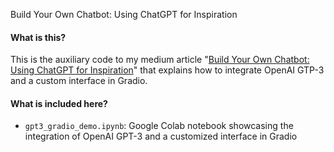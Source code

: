 Build Your Own Chatbot: Using ChatGPT for Inspiration

#### **What is this?**
This is the auxiliary code to my medium article "[Build Your Own Chatbot: Using ChatGPT for Inspiration](https://medium.com/datadriveninvestor/build-your-own-chatbot-using-chatgpt-for-inspiration-2a2ae6ebb288)" that explains how to integrate OpenAI GTP-3 and a custom interface in Gradio.

#### **What is included here?**

* `gpt3_gradio_demo.ipynb`: Google Colab notebook showcasing the integration of OpenAI GPT-3 and a customized interface in Gradio
